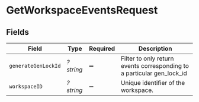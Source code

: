 # GetWorkspaceEventsRequest


## Fields

| Field                                                                  | Type                                                                   | Required                                                               | Description                                                            |
| ---------------------------------------------------------------------- | ---------------------------------------------------------------------- | ---------------------------------------------------------------------- | ---------------------------------------------------------------------- |
| `generateGenLockId`                                                    | *?string*                                                              | :heavy_minus_sign:                                                     | Filter to only return events corresponding to a particular gen_lock_id |
| `workspaceID`                                                          | *?string*                                                              | :heavy_minus_sign:                                                     | Unique identifier of the workspace.                                    |